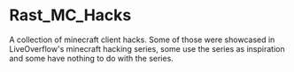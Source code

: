 # Rast_MC_Hacks
A collection of minecraft client hacks. 
Some of those were showcased in LiveOverflow's minecraft hacking series, some use the series as inspiration and some have nothing to do with the series.
